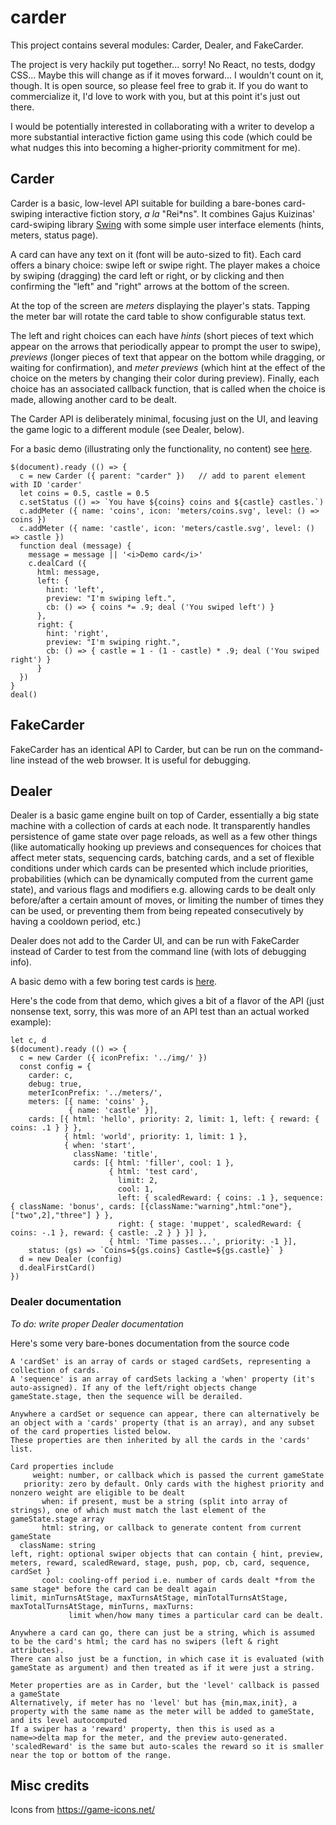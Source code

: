 # carder

This project contains several modules: Carder, Dealer, and FakeCarder.

The project is very hackily put together... sorry!
No React, no tests, dodgy CSS... Maybe this will change as if it moves forward... I wouldn't count on it, though.
It is open source, so please feel free to grab it.
If you do want to commercialize it, I'd love to work with you, but at this point it's just out there.

I would be potentially interested in collaborating with a writer to develop a more substantial
interactive fiction game using this code (which could be what nudges this into becoming a higher-priority commitment for me).

## Carder

Carder is a basic, low-level API suitable for building a bare-bones card-swiping interactive fiction story,
_a la_ "Rei*ns".
It combines Gajus Kuizinas' card-swiping library [Swing](https://github.com/gajus/swing)
with some simple user interface elements (hints, meters, status page).

A card can have any text on it (font will be auto-sized to fit).
Each card offers a binary choice: swipe left or swipe right.
The player makes a choice by swiping (dragging) the card left or right, or by clicking and then confirming the "left" and "right" arrows at the bottom of the screen.

At the top of the screen are _meters_ displaying the player's stats.
Tapping the meter bar will rotate the card table to show configurable status text.

The left and right choices can each have _hints_ (short pieces of text which appear on the arrows that periodically appear to prompt the user to swipe),
_previews_ (longer pieces of text that appear on the bottom while dragging, or waiting for confirmation),
and _meter previews_ (which hint at the effect of the choice on the meters by changing their color during preview).
Finally, each choice has an associated callback function, that is called when the choice is made, allowing another card to be dealt.

The Carder API is deliberately minimal, focusing just on the UI, and leaving the game logic to a different module
(see Dealer, below).

For a basic demo (illustrating only the functionality, no content) see [here](https://ihh.github.io/carder/).

~~~~
$(document).ready (() => {
  c = new Carder ({ parent: "carder" })   // add to parent element with ID 'carder'
  let coins = 0.5, castle = 0.5
  c.setStatus (() => `You have ${coins} coins and ${castle} castles.`)
  c.addMeter ({ name: 'coins', icon: 'meters/coins.svg', level: () => coins })
  c.addMeter ({ name: 'castle', icon: 'meters/castle.svg', level: () => castle })
  function deal (message) {
    message = message || '<i>Demo card</i>'
    c.dealCard ({
      html: message,
      left: {
        hint: 'left',
        preview: "I'm swiping left.",
        cb: () => { coins *= .9; deal ('You swiped left') }
      },
      right: {
        hint: 'right',
        preview: "I'm swiping right.",
        cb: () => { castle = 1 - (1 - castle) * .9; deal ('You swiped right') }
      }
  })
}
deal()
~~~~

## FakeCarder

FakeCarder has an identical API to Carder, but can be run on the command-line instead of the web browser. It is useful for debugging.

## Dealer

Dealer is a basic game engine built on top of Carder, essentially a big state machine with a collection of cards at each node.
It transparently handles persistence of game state over page reloads,
as well as a few other things (like automatically hooking up previews and consequences for choices that affect meter stats,
sequencing cards, batching cards, and a set of flexible conditions under which cards can be presented which include
priorities, probabilities (which can be dynamically computed from the current game state),
and various flags and modifiers e.g. allowing cards to be dealt only before/after a certain amount of moves,
or limiting the number of times they can be used,
or preventing them from being repeated consecutively by having a cooldown period, etc.)

Dealer does not add to the Carder UI, and can be run with FakeCarder instead of Carder to test from the command line
(with lots of debugging info).

A basic demo with a few boring test cards is [here](https://ihh.github.io/carder/example/).

Here's the code from that demo, which gives a bit of a flavor of the API (just nonsense text, sorry, this was more of an API test than an actual worked example):

~~~~
let c, d
$(document).ready (() => {
  c = new Carder ({ iconPrefix: '../img/' })
  const config = {
    carder: c,
    debug: true,
    meterIconPrefix: '../meters/',
    meters: [{ name: 'coins' },
             { name: 'castle' }],
    cards: [{ html: 'hello', priority: 2, limit: 1, left: { reward: { coins: .1 } } },
            { html: 'world', priority: 1, limit: 1 },
            { when: 'start',
              className: 'title',
              cards: [{ html: 'filler', cool: 1 },
                      { html: 'test card',
                        limit: 2,
                        cool: 1,
                        left: { scaledReward: { coins: .1 }, sequence: { className: 'bonus', cards: [{className:"warning",html:"one"},["two",2],"three"] } },
                        right: { stage: 'muppet', scaledReward: { coins: -.1 }, reward: { castle: .2 } } }] },
                      { html: 'Time passes...', priority: -1 }],
    status: (gs) => `Coins=${gs.coins} Castle=${gs.castle}` }
  d = new Dealer (config)
  d.dealFirstCard()
})
~~~~

### Dealer documentation

_To do: write proper Dealer documentation_

Here's some very bare-bones documentation from the source code

~~~
A 'cardSet' is an array of cards or staged cardSets, representing a collection of cards.
A 'sequence' is an array of cardSets lacking a 'when' property (it's auto-assigned). If any of the left/right objects change gameState.stage, then the sequence will be derailed.

Anywhere a cardSet or sequence can appear, there can alternatively be an object with a 'cards' property (that is an array), and any subset of the card properties listed below.
These properties are then inherited by all the cards in the 'cards' list.

Card properties include
     weight: number, or callback which is passed the current gameState
   priority: zero by default. Only cards with the highest priority and nonzero weight are eligible to be dealt
       when: if present, must be a string (split into array of strings), one of which must match the last element of the gameState.stage array
       html: string, or callback to generate content from current gameState
  className: string
left, right: optional swiper objects that can contain { hint, preview, meters, reward, scaledReward, stage, push, pop, cb, card, sequence, cardSet }
       cool: cooling-off period i.e. number of cards dealt *from the same stage* before the card can be dealt again
limit, minTurnsAtStage, maxTurnsAtStage, minTotalTurnsAtStage, maxTotalTurnsAtStage, minTurns, maxTurns:
             limit when/how many times a particular card can be dealt.

Anywhere a card can go, there can just be a string, which is assumed to be the card's html; the card has no swipers (left & right attributes).
There can also just be a function, in which case it is evaluated (with gameState as argument) and then treated as if it were just a string.

Meter properties are as in Carder, but the 'level' callback is passed a gameState
Alternatively, if meter has no 'level' but has {min,max,init}, a property with the same name as the meter will be added to gameState, and its level autocomputed
If a swiper has a 'reward' property, then this is used as a name=>delta map for the meter, and the preview auto-generated.
'scaledReward' is the same but auto-scales the reward so it is smaller near the top or bottom of the range.
~~~

## Misc credits

Icons from https://game-icons.net/
